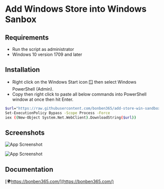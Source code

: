 
# Add Windows Store into Windows Sanbox




## Requirements

- Run the script as administrator
- Windows 10 version 1709 and later
  
## Installation

- Right click on the Windows Start icon 🪟 then select Windows PowerShell (Admin).
- Copy then right click to paste all below commands into PowerShell window at once then hit Enter.


```bash
$url="https://raw.githubusercontent.com/bonben365/add-store-win-sandbox/main/add-store-win-sandbox.ps1"
Set-ExecutionPolicy Bypass -Scope Process -Force
iex ((New-Object System.Net.WebClient).DownloadString($url))
```


## Screenshots

![App Screenshot](https://s3.amazonaws.com/s3.bonben365.com/files/2023/b9CLMjMxxfzks7hFUrjHpPBiyFPOGjGQVawPAZZGk9wAkFHyij3yq7Kjl2WX.jpg)

![App Screenshot](https://s3.amazonaws.com/s3.bonben365.com/files/2023/vPvb9WHBpInz6Z0LSSRPpChEdrITY0YfXvNOvGNC7finthFKlSZNlYwvM03n.jpg)


## Documentation

[🌍https://bonben365.com/](https://bonben365.com/)


